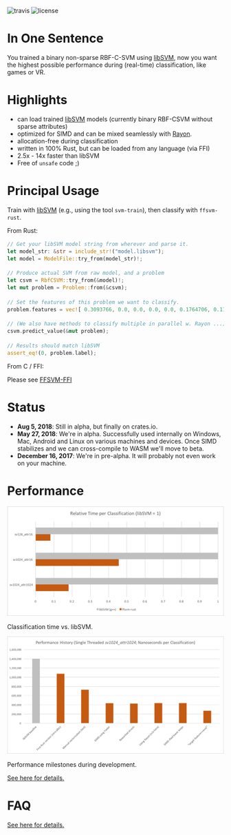 ![travis](https://travis-ci.org/ralfbiedert/ffsvm-rust.svg?branch=master)
![license](https://img.shields.io/badge/license-MIT-blue.svg)


# In One Sentence

You trained a binary non-sparse RBF-C-SVM using [libSVM](https://github.com/cjlin1/libsvm), now you want the highest possible performance during (real-time) classification, like games or VR.



# Highlights

* can load trained [libSVM](https://github.com/cjlin1/libsvm) models (currently binary RBF-CSVM without sparse attributes)
* optimized for SIMD and can be mixed seamlessly with [Rayon](https://github.com/rayon-rs/rayon).
* allocation-free during classification
* written in 100% Rust, but can be loaded from any language (via FFI)
* 2.5x - 14x faster than libSVM
* Free of `unsafe` code ;)


# Principal Usage

Train with [libSVM](https://github.com/cjlin1/libsvm) (e.g., using the tool `svm-train`), then classify with `ffsvm-rust`.

From Rust:

```rust
// Get your libSVM model string from wherever and parse it.
let model_str: &str = include_str!("model.libsvm");
let model = ModelFile::try_from(model_str)!;

// Produce actual SVM from raw model, and a problem
let csvm = RbfCSVM::try_from(&model)!;
let mut problem = Problem::from(&csvm);

// Set the features of this problem we want to classify.
problem.features = vec![ 0.3093766, 0.0, 0.0, 0.0, 0.0, 0.1764706, 0.1137485 ];

// (We also have methods to classify multiple in parallel w. Rayon ...)
csvm.predict_value(&mut problem);

// Results should match libSVM
assert_eq!(0, problem.label);
```

From C / FFI:

Please see [FFSVM-FFI](https://github.com/ralfbiedert/ffsvm-ffi)


# Status

* **Aug 5, 2018**: Still in alpha, but finally on crates.io.
* **May 27, 2018**: We're in alpha. Successfully used internally on Windows, Mac, Android and Linux
on various machines and devices. Once SIMD stabilizes and we can cross-compile to WASM
we'll move to beta.
* **December 16, 2017**: We're in pre-alpha. It will probably not even work on your machine.


# Performance

![performance](docs/performance_relative.v3.png)

Classification time vs. libSVM.

![performance](docs/performance_history.v3.png)

Performance milestones during development.

[See here for details.](https://github.com/ralfbiedert/ffsvm-rust/blob/master/docs/performance.adoc)


# FAQ

[See here for details.](https://github.com/ralfbiedert/ffsvm-rust/blob/master/docs/FAQ.adoc)
